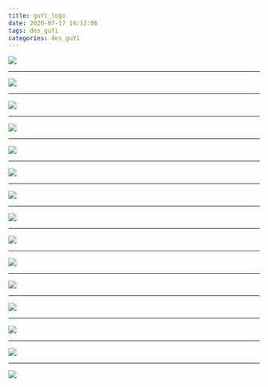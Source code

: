 ```yaml
---
title: guYi_logo
date: 2020-07-17 14:12:06
tags: des_guYi
categories: des_guYi
---
```




![](./logo_001.jpg)

<!--more-->

***

![](./logo_002.jpg)

***

![](./logo_003.jpg)

***

![](./logo_004.jpg)

***

![](./logo_005.jpg)

***

![](./logo_006.jpg)

***

![](./logo_007.jpg)

***

![](./logo_008.jpg)

***

![](./logo_009.jpg)

***

![](./logo_010.jpg)

***

![](./logo_011.jpg)

***

![](./logo_012.jpg)

***

![](./logo_013.jpg)

***

![](./logo_014.jpg)

***

![](./logo_015.jpg)


